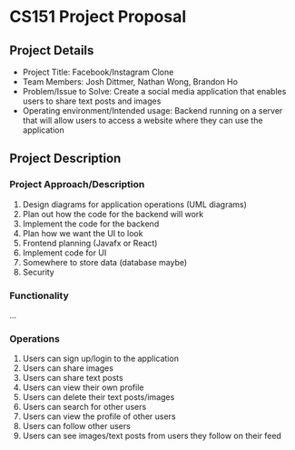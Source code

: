 # CS151 Project Proposal

## Project Details

* Project Title: Facebook/Instagram Clone
* Team Members: Josh Dittmer, Nathan Wong, Brandon Ho
* Problem/Issue to Solve: Create a social media application that enables users to share text posts and images
* Operating environment/Intended usage: Backend running on a server that will allow users to access a website where they can use the application

## Project Description

### Project Approach/Description
1. Design diagrams for application operations (UML diagrams)
2. Plan out how the code for the backend will work
3. Implement the code for the backend
4. Plan how we want the UI to look
5. Frontend planning (Javafx or React)
6. Implement code for UI
7. Somewhere to store data (database maybe)
8. Security

### Functionality
...

### Operations
1. Users can sign up/login to the application
2. Users can share images
3. Users can share text posts
4. Users can view their own profile
5. Users can delete their text posts/images
6. Users can search for other users
7. Users can view the profile of other users
8. Users can follow other users
9. Users can see images/text posts from users they follow on their feed
